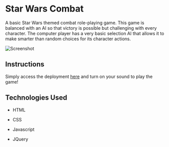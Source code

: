 # Star Wars Combat

A basic Star Wars themed combat role-playing game. This game is balanced with an AI so that victory is possible but challenging with every character. The computer player has a very basic selection AI that allows it to make smarter than random choices for its character actions.

![Screenshot](https://i.imgur.com/YarVcUO.png)

## Instructions

Simply access the deployment [here](dproc96.github.io/star-wars-combat) and turn on your sound to play the game!

## Technologies Used

* HTML

* CSS

* Javascript

* JQuery
